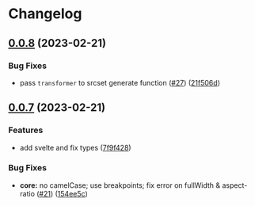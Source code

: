 # Changelog

## [0.0.8](https://github.com/ascorbic/unpic-img/compare/core-v0.0.7...core-v0.0.8) (2023-02-21)


### Bug Fixes

* pass `transformer` to srcset generate function ([#27](https://github.com/ascorbic/unpic-img/issues/27)) ([21f506d](https://github.com/ascorbic/unpic-img/commit/21f506d7737584f14faf2f82816c503cb7811019))

## [0.0.7](https://github.com/ascorbic/unpic-img/compare/core-v0.0.6...core-v0.0.7) (2023-02-21)


### Features

* add svelte and fix types ([7f9f428](https://github.com/ascorbic/unpic-img/commit/7f9f428bd66226ea9a3ddefc8f5908b58c2bb7ac))


### Bug Fixes

* **core:** no camelCase; use breakpoints; fix error on fullWidth & aspect-ratio ([#21](https://github.com/ascorbic/unpic-img/issues/21)) ([154ee5c](https://github.com/ascorbic/unpic-img/commit/154ee5cd7e7de264abcf673f98daabf607c5613c))
